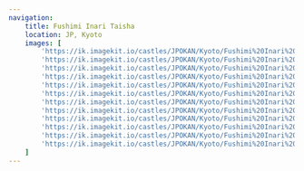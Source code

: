 ```yaml
---
navigation:
    title: Fushimi Inari Taisha
    location: JP, Kyoto
    images: [
        'https://ik.imagekit.io/castles/JPOKAN/Kyoto/Fushimi%20Inari%20Taisha/2Z7A0024_01.jpg?updatedAt=1736333201971',
        'https://ik.imagekit.io/castles/JPOKAN/Kyoto/Fushimi%20Inari%20Taisha/2Z7A9824.jpg?updatedAt=1736771201560',
        'https://ik.imagekit.io/castles/JPOKAN/Kyoto/Fushimi%20Inari%20Taisha/2Z7A9839.jpg?updatedAt=1736771207909',
        'https://ik.imagekit.io/castles/JPOKAN/Kyoto/Fushimi%20Inari%20Taisha/2Z7A9820.jpg?updatedAt=1736771207531',
        'https://ik.imagekit.io/castles/JPOKAN/Kyoto/Fushimi%20Inari%20Taisha/2Z7A0015_1.jpg?updatedAt=1736771207740',
        'https://ik.imagekit.io/castles/JPOKAN/Kyoto/Fushimi%20Inari%20Taisha/2Z7A0092_1.jpg?updatedAt=1736771207706',
        'https://ik.imagekit.io/castles/JPOKAN/Kyoto/Fushimi%20Inari%20Taisha/2Z7A0085_1.jpg?updatedAt=1736771202086',
        'https://ik.imagekit.io/castles/JPOKAN/Kyoto/Fushimi%20Inari%20Taisha/2Z7A0107_1.jpg?updatedAt=1736771209219',
        'https://ik.imagekit.io/castles/JPOKAN/Kyoto/Fushimi%20Inari%20Taisha/2Z7A9877_02.jpg?updatedAt=1736771208764',
        'https://ik.imagekit.io/castles/JPOKAN/Kyoto/Fushimi%20Inari%20Taisha/2Z7A0109_1.jpg?updatedAt=1736771204871',
        'https://ik.imagekit.io/castles/JPOKAN/Kyoto/Fushimi%20Inari%20Taisha/2Z7A0070.jpg?updatedAt=1736333200938',
        'https://ik.imagekit.io/castles/JPOKAN/Kyoto/Fushimi%20Inari%20Taisha/2Z7A9885_1.jpg?updatedAt=1736771201291',
    ]
---
```

#
